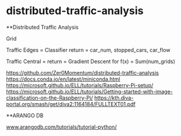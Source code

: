 # distributed-traffic-analysis


**Distributed Traffic Analysis

Grid

Traffic Edges = Classifier
return = car_num, stopped_cars, car_flow

Traffic Central = 
return = Gradient Descent for f(x) = Sum(num_grids)

https://github.com/Zer0Momentum/distributed-traffic-analysis
https://docs.conda.io/en/latest/miniconda.html
https://microsoft.github.io/ELL/tutorials/Raspberry-Pi-setup/
https://microsoft.github.io/ELL/tutorials/Getting-started-with-image-classification-on-the-Raspberry-Pi/
https://kth.diva-portal.org/smash/get/diva2:1164184/FULLTEXT01.pdf


**ARANGO DB



www.arangodb.com/tutorials/tutorial-python/